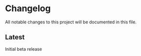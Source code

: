 # Changelog
All notable changes to this project will be documented in this file.

Latest
------

Initial beta release
